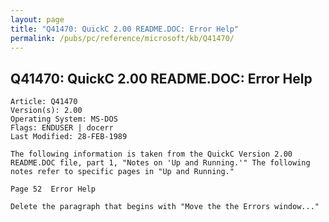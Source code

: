 ```yaml
---
layout: page
title: "Q41470: QuickC 2.00 README.DOC: Error Help"
permalink: /pubs/pc/reference/microsoft/kb/Q41470/
---
```


## Q41470: QuickC 2.00 README.DOC: Error Help

	Article: Q41470
	Version(s): 2.00
	Operating System: MS-DOS
	Flags: ENDUSER | docerr
	Last Modified: 28-FEB-1989
	
	The following information is taken from the QuickC Version 2.00
	README.DOC file, part 1, "Notes on 'Up and Running.'" The following
	notes refer to specific pages in "Up and Running."
	
	Page 52  Error Help
	
	Delete the paragraph that begins with "Move the the Errors window..."
